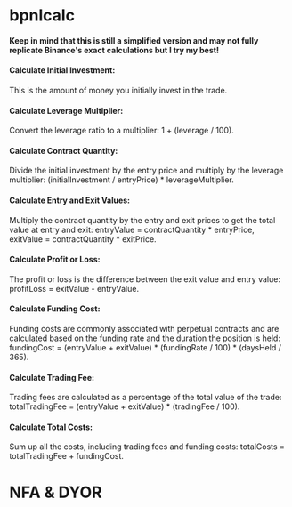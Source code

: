 # bpnlcalc


#### Keep in mind that this is still a simplified version and may not fully replicate Binance's exact calculations but I try my best!
#### 

#### Calculate Initial Investment:
This is the amount of money you initially invest in the trade.

#### Calculate Leverage Multiplier:
Convert the leverage ratio to a multiplier: 1 + (leverage / 100).

#### Calculate Contract Quantity:
Divide the initial investment by the entry price and multiply by the leverage multiplier: (initialInvestment / entryPrice) * leverageMultiplier.

#### Calculate Entry and Exit Values:
Multiply the contract quantity by the entry and exit prices to get the total value at entry and exit: entryValue = contractQuantity * entryPrice, exitValue = contractQuantity * exitPrice.

#### Calculate Profit or Loss:
The profit or loss is the difference between the exit value and entry value: profitLoss = exitValue - entryValue.

#### Calculate Funding Cost:
Funding costs are commonly associated with perpetual contracts and are calculated based on the funding rate and the duration the position is held: fundingCost = (entryValue + exitValue) * (fundingRate / 100) * (daysHeld / 365).

#### Calculate Trading Fee:
Trading fees are calculated as a percentage of the total value of the trade: totalTradingFee = (entryValue + exitValue) * (tradingFee / 100).

#### Calculate Total Costs:
Sum up all the costs, including trading fees and funding costs: totalCosts = totalTradingFee + fundingCost.


# NFA & DYOR


